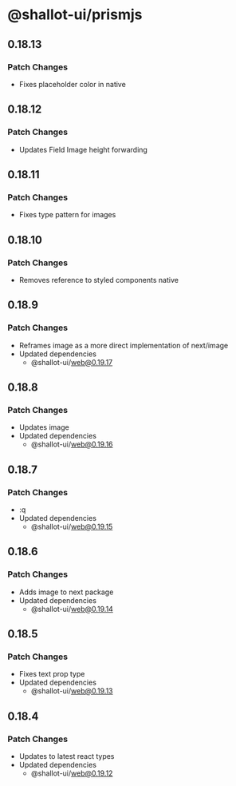 # @shallot-ui/prismjs

## 0.18.13

### Patch Changes

- Fixes placeholder color in native

## 0.18.12

### Patch Changes

- Updates Field Image height forwarding

## 0.18.11

### Patch Changes

- Fixes type pattern for images

## 0.18.10

### Patch Changes

- Removes reference to styled components native

## 0.18.9

### Patch Changes

- Reframes image as a more direct implementation of next/image
- Updated dependencies
  - @shallot-ui/web@0.19.17

## 0.18.8

### Patch Changes

- Updates image
- Updated dependencies
  - @shallot-ui/web@0.19.16

## 0.18.7

### Patch Changes

- :q
- Updated dependencies
  - @shallot-ui/web@0.19.15

## 0.18.6

### Patch Changes

- Adds image to next package
- Updated dependencies
  - @shallot-ui/web@0.19.14

## 0.18.5

### Patch Changes

- Fixes text prop type
- Updated dependencies
  - @shallot-ui/web@0.19.13

## 0.18.4

### Patch Changes

- Updates to latest react types
- Updated dependencies
  - @shallot-ui/web@0.19.12
